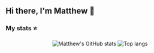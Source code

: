 ## Hi there, I'm Matthew 👋

### My stats ⭐

<div align="center">
<img alt="Matthew's GitHub stats" src="https://github-readme-stats.vercel.app/api?username=matthewcucio&show_icons=true&theme=transparent"/>
<img alt="Top langs" src="https://github-readme-stats.vercel.app/api/top-langs/?username=matthewcucio&theme=transparent&layout=compact&&langs_count=8"/>
</div>
